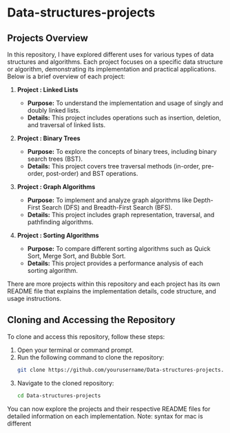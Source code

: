 # Data-structures-projects
## Projects Overview

In this repository, I have explored different uses for various types of data structures and algorithms. Each project focuses on a specific data structure or algorithm, demonstrating its implementation and practical applications. Below is a brief overview of each project:

1. **Project : Linked Lists**
    - **Purpose:** To understand the implementation and usage of singly and doubly linked lists.
    - **Details:** This project includes operations such as insertion, deletion, and traversal of linked lists.

2. **Project : Binary Trees**
    - **Purpose:** To explore the concepts of binary trees, including binary search trees (BST).
    - **Details:** This project covers tree traversal methods (in-order, pre-order, post-order) and BST operations.

3. **Project : Graph Algorithms**
    - **Purpose:** To implement and analyze graph algorithms like Depth-First Search (DFS) and Breadth-First Search (BFS).
    - **Details:** This project includes graph representation, traversal, and pathfinding algorithms.

4. **Project : Sorting Algorithms**
    - **Purpose:** To compare different sorting algorithms such as Quick Sort, Merge Sort, and Bubble Sort.
    - **Details:** This project provides a performance analysis of each sorting algorithm.

There are more projects within this repository and each project has its own README file that explains the implementation details, code structure, and usage instructions.

## Cloning and Accessing the Repository

To clone and access this repository, follow these steps:

1. Open your terminal or command prompt.
2. Run the following command to clone the repository:
    ```bash
    git clone https://github.com/yourusername/Data-structures-projects.git
    ```
3. Navigate to the cloned repository:
    ```bash
    cd Data-structures-projects
    ```

You can now explore the projects and their respective README files for detailed information on each implementation. Note: syntax for mac is different